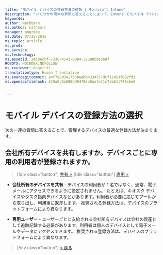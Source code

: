 ```yaml
---
title: "モバイル デバイスの登録方法の選択 | Microsoft Intune"
description: "いくつかの簡単な質問に答えることによって、Intune でモバイル デバイスを登録する方法を決定する"
keywords: 
author: NathBarn
ms.author: nathbarn
manager: angrobe
ms.date: 07/25/2016
ms.topic: article
ms.prod: 
ms.service: 
ms.technology: 
ms.assetid: 24b8ecbf-7336-4543-8094-32688bda0b8f
ROBOTS: NOINDEX,NOFOLLOW
ms.reviewer: dagerrit
translationtype: Human Translation
ms.sourcegitcommit: a4f7a503417938eabb4334757dcf12a63f082fd3
ms.openlocfilehash: 679a9c5a008bd94796b8aefe71c7da04174fc6e5


---
```

# モバイル デバイスの登録方法の選択

次の一連の質問に答えることで、管理するデバイスの最適な登録方法が決まります。

## **会社所有デバイスを共有しますか。デバイスごとに専用の利用者が登録されますか。**

> [!div class="button"]
[共有 >](choose-how-to-enroll-devices4.md)
> [!div class="button"]
[専用 >](choose-how-to-enroll-devices6.md)

- **会社所有のデバイスを共有** - デバイスの利用者が 1 名ではなく、通常、電子メールにアクセスできるように設定されません。 たとえば、キオスク デバイスやタスク指向デバイスなどがあります。利用者が必要に応じてプールから取り出し、利用後に返却します。 推奨される登録方法は、デバイスのプラットフォームにより異なります。

- **専用ユーザー** - ユーザーごとに支給される会社所有デバイスは会社の資産として追跡記録する必要があります。利用者は個人のデバイスとして電子メールやデータにアクセスできます。 推奨される登録方法は、デバイスのプラットフォームにより異なります。

> [!div class="button"]
[< 戻る](choose-how-to-enroll-devices1.md)



<!--HONumber=Oct16_HO4-->


